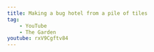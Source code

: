 ```yaml
---
title: Making a bug hotel from a pile of tiles
tag:
    - YouTube
    - The Garden
youtube: rxV9Cgftv84
---
```


